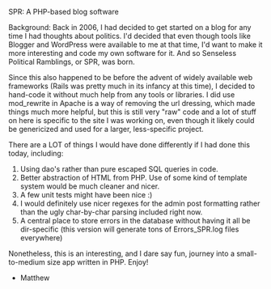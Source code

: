 SPR: A PHP-based blog software

Background: Back in 2006, I had decided to get started on a blog for any time I had thoughts about politics. I'd decided that even though tools like Blogger and WordPress were available to me at that time, I'd want to make it more interesting and code my own software for it. And so Senseless Political Ramblings, or SPR, was born.

Since this also happened to be before the advent of widely available web frameworks (Rails was pretty much in its infancy at this time), I decided to hand-code it without much help from any tools or libraries. I did use mod_rewrite in Apache is a way of removing the url dressing, which made things much more helpful, but this is still very "raw" code and a lot of stuff on here is specific to the site I was working on, even though it likely could be genericized and used for a larger, less-specific project.

There are a LOT of things I would have done differently if I had done this today, including:
1. Using dao's rather than pure escaped SQL queries in code.
2. Better abstraction of HTML from PHP. Use of some kind of template system would be much cleaner and nicer.
3. A few unit tests might have been nice :)
4. I would definitely use nicer regexes for the admin post formatting rather than the ugly char-by-char parsing included right now.
5. A central place to store errors in the database without having it all be dir-specific (this version will generate tons of Errors_SPR.log files everywhere)

Nonetheless, this is an interesting, and I dare say fun, journey into a small-to-medium size app written in PHP. Enjoy!

- Matthew
